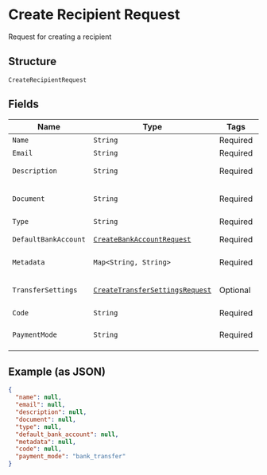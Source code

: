 
# Create Recipient Request

Request for creating a recipient

## Structure

`CreateRecipientRequest`

## Fields

| Name | Type | Tags | Description | Getter | Setter |
|  --- | --- | --- | --- | --- | --- |
| `Name` | `String` | Required | Recipient name | String getName() | setName(String name) |
| `Email` | `String` | Required | Recipient email | String getEmail() | setEmail(String email) |
| `Description` | `String` | Required | Recipient description | String getDescription() | setDescription(String description) |
| `Document` | `String` | Required | Recipient document number | String getDocument() | setDocument(String document) |
| `Type` | `String` | Required | Recipient type | String getType() | setType(String type) |
| `DefaultBankAccount` | [`CreateBankAccountRequest`](../../doc/models/create-bank-account-request.md) | Required | Bank account | CreateBankAccountRequest getDefaultBankAccount() | setDefaultBankAccount(CreateBankAccountRequest defaultBankAccount) |
| `Metadata` | `Map<String, String>` | Required | Metadata | Map<String, String> getMetadata() | setMetadata(Map<String, String> metadata) |
| `TransferSettings` | [`CreateTransferSettingsRequest`](../../doc/models/create-transfer-settings-request.md) | Optional | Receiver Transfer Information | CreateTransferSettingsRequest getTransferSettings() | setTransferSettings(CreateTransferSettingsRequest transferSettings) |
| `Code` | `String` | Required | Recipient code | String getCode() | setCode(String code) |
| `PaymentMode` | `String` | Required | Payment mode<br>**Default**: `"bank_transfer"` | String getPaymentMode() | setPaymentMode(String paymentMode) |

## Example (as JSON)

```json
{
  "name": null,
  "email": null,
  "description": null,
  "document": null,
  "type": null,
  "default_bank_account": null,
  "metadata": null,
  "code": null,
  "payment_mode": "bank_transfer"
}
```

